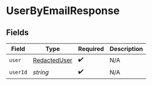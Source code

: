 # UserByEmailResponse


## Fields

| Field                                               | Type                                                | Required                                            | Description                                         |
| --------------------------------------------------- | --------------------------------------------------- | --------------------------------------------------- | --------------------------------------------------- |
| `user`                                              | [RedactedUser](../../models/shared/redacteduser.md) | :heavy_check_mark:                                  | N/A                                                 |
| `userId`                                            | *string*                                            | :heavy_check_mark:                                  | N/A                                                 |